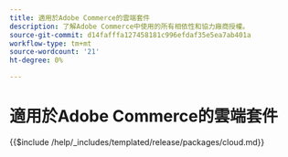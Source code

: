 ```yaml
---
title: 適用於Adobe Commerce的雲端套件
description: 了解Adobe Commerce中使用的所有相依性和協力廠商授權。
source-git-commit: d14fafffa127458181c996efdaf35e5ea7ab401a
workflow-type: tm+mt
source-wordcount: '21'
ht-degree: 0%

---
```



# 適用於Adobe Commerce的雲端套件

{{$include /help/_includes/templated/release/packages/cloud.md}}

